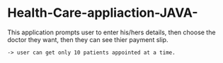 # Health-Care-appliaction-JAVA-

This application prompts user to enter his/hers details, then choose the doctor they want, then they can see thier payment slip.


`-> user can get only 10 patients appointed at a time.`


